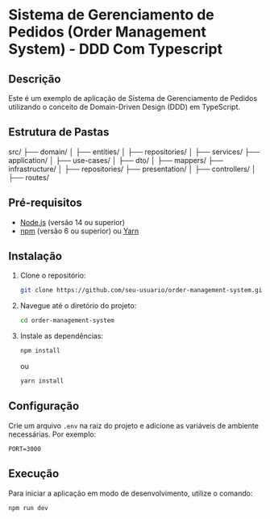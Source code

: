


# Sistema de Gerenciamento de Pedidos (Order Management System) - DDD Com Typescript

## Descrição

Este é um exemplo de aplicação de Sistema de Gerenciamento de Pedidos utilizando o conceito de Domain-Driven Design (DDD) em TypeScript.

## Estrutura de Pastas

src/
├── domain/
│ ├── entities/
│ ├── repositories/
│ ├── services/
├── application/
│ ├── use-cases/
│ ├── dto/
│ ├── mappers/
├── infrastructure/
│ ├── repositories/
├── presentation/
│ ├── controllers/
│ ├── routes/


## Pré-requisitos

- [Node.js](https://nodejs.org/en/) (versão 14 ou superior)
- [npm](https://www.npmjs.com/) (versão 6 ou superior) ou [Yarn](https://yarnpkg.com/)

## Instalação

1. Clone o repositório:

    ```sh
    git clone https://github.com/seu-usuario/order-management-system.git
    ```

2. Navegue até o diretório do projeto:

    ```sh
    cd order-management-system
    ```

3. Instale as dependências:

    ```sh
    npm install
    ```

    ou

    ```sh
    yarn install
    ```

## Configuração

Crie um arquivo `.env` na raiz do projeto e adicione as variáveis de ambiente necessárias. Por exemplo:

```
PORT=3000
```

## Execução

Para iniciar a aplicação em modo de desenvolvimento, utilize o comando:

```sh
npm run dev
```